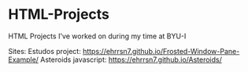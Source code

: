 # HTML-Projects
HTML Projects I've worked on during my time at BYU-I

Sites:
Estudos project: https://ehrrsn7.github.io/Frosted-Window-Pane-Example/
Asteroids javascript: https://ehrrsn7.github.io/Asteroids/
